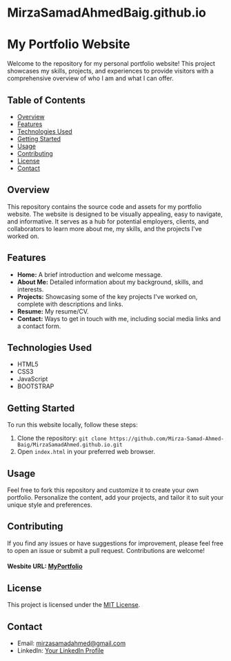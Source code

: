 # MirzaSamadAhmedBaig.github.io

# My Portfolio Website

Welcome to the repository for my personal portfolio website! This project showcases my skills, projects, and experiences to provide visitors with a comprehensive overview of who I am and what I can offer.

## Table of Contents

- [Overview](#overview)
- [Features](#features)
- [Technologies Used](#technologies-used)
- [Getting Started](#getting-started)
- [Usage](#usage)
- [Contributing](#contributing)
- [License](#license)
- [Contact](#contact)

## Overview

This repository contains the source code and assets for my portfolio website. The website is designed to be visually appealing, easy to navigate, and informative. It serves as a hub for potential employers, clients, and collaborators to learn more about me, my skills, and the projects I've worked on.

## Features

- **Home:** A brief introduction and welcome message.
- **About Me:** Detailed information about my background, skills, and interests.
- **Projects:** Showcasing some of the key projects I've worked on, complete with descriptions and links.
- **Resume:** My resume/CV.
- **Contact:** Ways to get in touch with me, including social media links and a contact form.

## Technologies Used

- HTML5
- CSS3
- JavaScript
- BOOTSTRAP

## Getting Started

To run this website locally, follow these steps:

1. Clone the repository: `git clone https://github.com/Mirza-Samad-Ahmed-Baig/MirzaSamadAhmed.github.io.git`
2. Open `index.html` in your preferred web browser.

## Usage

Feel free to fork this repository and customize it to create your own portfolio. Personalize the content, add your projects, and tailor it to suit your unique style and preferences.

## Contributing

If you find any issues or have suggestions for improvement, please feel free to open an issue or submit a pull request. Contributions are welcome!

#### Wesbite URL: [MyPortfolio](https://mirza-samad-ahmed-baig.github.io/MirzaSamad/)
## License

This project is licensed under the [MIT License](LICENSE).

## Contact

- Email: mirzasamadahmed@gmail.com
- LinkedIn: [Your LinkedIn Profile](https://www.linkedin.com/in/mirza-samad-0a0973232/)

